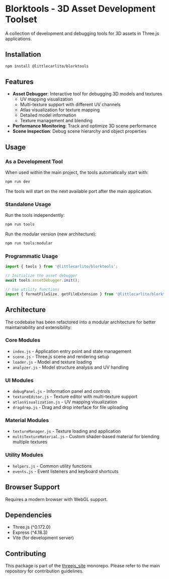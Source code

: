 # Blorktools - 3D Asset Development Toolset

A collection of development and debugging tools for 3D assets in Three.js applications.

## Installation

```bash
npm install @littlecarlito/blorktools
```

## Features

- **Asset Debugger**: Interactive tool for debugging 3D models and textures
  - UV mapping visualization
  - Multi-texture support with different UV channels
  - Atlas visualization for texture mapping
  - Detailed model information
  - Texture management and blending
- **Performance Monitoring**: Track and optimize 3D scene performance
- **Scene Inspection**: Debug scene hierarchy and object properties

## Usage

### As a Development Tool

When used within the main project, the tools automatically start with:
```bash
npm run dev
```

The tools will start on the next available port after the main application.

### Standalone Usage

Run the tools independently:
```bash
npm run tools
```

Run the modular version (new architecture):
```bash
npm run tools:modular
```

### Programmatic Usage

```javascript
import { tools } from '@littlecarlito/blorktools';

// Initialize the asset debugger
await tools.assetDebugger.init();

// Use utility functions
import { formatFileSize, getFileExtension } from '@littlecarlito/blorktools';
```

## Architecture

The codebase has been refactored into a modular architecture for better maintainability and extensibility:

### Core Modules
- `index.js` - Application entry point and state management
- `scene.js` - Three.js scene and rendering setup
- `loader.js` - Model and texture loading
- `analyzer.js` - Model structure analysis and UV handling

### UI Modules
- `debugPanel.js` - Information panel and controls
- `textureEditor.js` - Texture editor with multi-texture support
- `atlasVisualization.js` - UV mapping visualization
- `dragdrop.js` - Drag and drop interface for file uploading

### Material Modules
- `textureManager.js` - Texture loading and application
- `multiTextureMaterial.js` - Custom shader-based material for blending multiple textures 

### Utility Modules
- `helpers.js` - Common utility functions
- `events.js` - Event listeners and keyboard shortcuts

## Browser Support

Requires a modern browser with WebGL support.

## Dependencies

- Three.js (^0.172.0)
- Express (^4.18.3)
- Vite (for development server)

## Contributing

This package is part of the [threejs_site](https://github.com/littlecarlito/threejs_site) monorepo. Please refer to the main repository for contribution guidelines. 